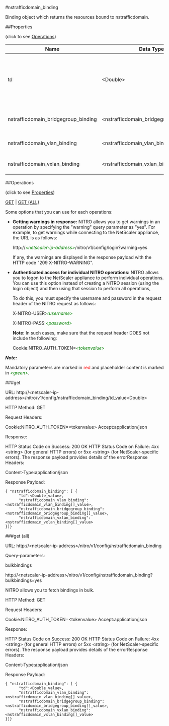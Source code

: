 #nstrafficdomain_binding

Binding object which returns the resources bound to nstrafficdomain.


##Properties 
<span>(click to see [Operations](#operations))</span>


<table><thead><tr><th>Name</th><th> Data Type</th><th> Permissions</th><th>Description</th></tr></thead><tbody><tr><td>td</td><td>&lt;Double></td><td>Read-write</td><td>Integer value that uniquely identifies a traffic domain.&lt;br>Minimum value = 1&lt;br>Maximum value = 4094</td><tr><tr><td>nstrafficdomain_bridgegroup_binding</td><td>&lt;nstrafficdomain_bridgegroup_binding[]></td><td>Read-only</td><td>bridgegroup that can be bound to nstrafficdomain.</td><tr><tr><td>nstrafficdomain_vlan_binding</td><td>&lt;nstrafficdomain_vlan_binding[]></td><td>Read-only</td><td>vlan that can be bound to nstrafficdomain.</td><tr><tr><td>nstrafficdomain_vxlan_binding</td><td>&lt;nstrafficdomain_vxlan_binding[]></td><td>Read-only</td><td>vxlan that can be bound to nstrafficdomain.</td><tr></tbody></table>
##Operations 
<span>(click to see [Properties](#properties))</span>


[GET](#get) | [GET (ALL)](#get-(all))


Some options that you can use for each operations:
<ul><li><p><b>Getting warnings in response:</b> NITRO allows you to get warnings in an operation by specifying the "warning" query parameter as "yes". For example, to get warnings while connecting to the NetScaler appliance, the URL is as follows:</p><p>http://<span style="color:green;font-style:italic;">&lt;netscaler-ip-address&gt;</span>/nitro/v1/config/login?warning=yes</p><p>If any, the warnings are displayed in the response payload with the HTTP code "209 X-NITRO-WARNING".</p></li><li><p><b>Authenticated access for individual NITRO operations:</b> NITRO allows you to logon to the NetScaler appliance to perform individual operations. You can use this option instead of creating a NITRO session (using the login object) and then using that session to perform all operations,</p><p>To do this, you must specify the username and password in the request header of the NITRO request as follows:</p><p>X-NITRO-USER:<span style="color:green;font-style:italic;">&lt;username&gt;</span></p><p>X-NITRO-PASS:<span style="color:green;font-style:italic;">&lt;password&gt;</span></p><p><b>Note:</b> In such cases, make sure that the request header DOES not include the following:</p><p>Cookie:NITRO_AUTH_TOKEN=<span style="color:green;font-style:italic;">&lt;tokenvalue&gt;</span></p></li></ul>



***Note:*** 
Mandatory parameters are marked in <span style="color:#FF0000;">red</span> and placeholder content is marked in <span style="color:green;font-style:italic">&lt;green&gt;</span>.

###get



URL: http://&lt;netscaler-ip-address&gt;/nitro/v1/config/nstrafficdomain_binding/td_value&lt;Double&gt;
HTTP Method: GET
Request Headers:

Cookie:NITRO_AUTH_TOKEN=&lt;tokenvalue&gt;Accept:application/json

Response:
HTTP Status Code on Success: 200 OKHTTP Status Code on Failure: 4xx &lt;string&gt; (for general HTTP errors) or 5xx &lt;string&gt; (for NetScaler-specific errors). The response payload provides details of the errorResponse Headers:

Content-Type:application/json

Response Payload: ```{ "nstrafficdomain_binding": [ {      "td":<Double_value>,      "nstrafficdomain_vlan_binding":<nstrafficdomain_vlan_binding[]_value>,      "nstrafficdomain_bridgegroup_binding":<nstrafficdomain_bridgegroup_binding[]_value>,      "nstrafficdomain_vxlan_binding":<nstrafficdomain_vxlan_binding[]_value>}]}```



###get (all)



URL: http://&lt;netscaler-ip-address&gt;/nitro/v1/config/nstrafficdomain_binding
Query-parameters:
bulkbindings
http://&lt;netscaler-ip-address&gt;/nitro/v1/config/nstrafficdomain_binding?bulkbindings=yes
NITRO allows you to fetch bindings in bulk.



HTTP Method: GET
Request Headers:

Cookie:NITRO_AUTH_TOKEN=&lt;tokenvalue&gt;Accept:application/json

Response:
HTTP Status Code on Success: 200 OKHTTP Status Code on Failure: 4xx &lt;string&gt; (for general HTTP errors) or 5xx &lt;string&gt; (for NetScaler-specific errors). The response payload provides details of the errorResponse Headers:

Content-Type:application/json

Response Payload: ```{ "nstrafficdomain_binding": [ {      "td":<Double_value>,      "nstrafficdomain_vlan_binding":<nstrafficdomain_vlan_binding[]_value>,      "nstrafficdomain_bridgegroup_binding":<nstrafficdomain_bridgegroup_binding[]_value>,      "nstrafficdomain_vxlan_binding":<nstrafficdomain_vxlan_binding[]_value>}]}```



